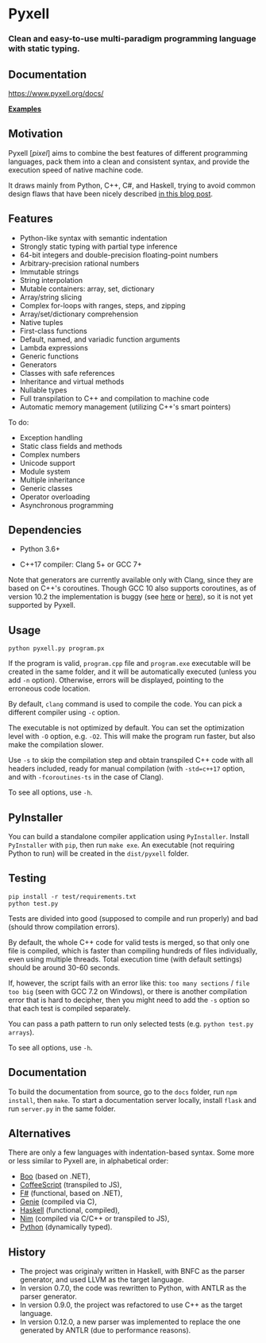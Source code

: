 Pyxell
======

### Clean and easy-to-use multi-paradigm programming language with static typing. ###


Documentation
-------------

https://www.pyxell.org/docs/

**[Examples](https://www.pyxell.org/docs/manual.html#examples)**


Motivation
----------

Pyxell [_pixel_] aims to combine the best features of different programming languages,
pack them into a clean and consistent syntax,
and provide the execution speed of native machine code.

It draws mainly from Python, C++, C#, and Haskell,
trying to avoid common design flaws that have been nicely described
[in this blog post](https://eev.ee/blog/2016/12/01/lets-stop-copying-c/).


Features
--------

* Python-like syntax with semantic indentation
* Strongly static typing with partial type inference
* 64-bit integers and double-precision floating-point numbers
* Arbitrary-precision rational numbers
* Immutable strings
* String interpolation
* Mutable containers: array, set, dictionary
* Array/string slicing
* Complex for-loops with ranges, steps, and zipping
* Array/set/dictionary comprehension
* Native tuples
* First-class functions
* Default, named, and variadic function arguments
* Lambda expressions
* Generic functions
* Generators
* Classes with safe references
* Inheritance and virtual methods
* Nullable types
* Full transpilation to C++ and compilation to machine code
* Automatic memory management (utilizing C++'s smart pointers)

To do:

* Exception handling
* Static class fields and methods
* Complex numbers
* Unicode support
* Module system
* Multiple inheritance
* Generic classes
* Operator overloading
* Asynchronous programming


Dependencies
------------

* Python 3.6+

* C++17 compiler: Clang 5+ or GCC 7+

Note that generators are currently available only with Clang, since they are based on C++'s coroutines.
Though GCC 10 also supports coroutines, as of version 10.2 the implementation is buggy
(see [here](https://gcc.gnu.org/bugzilla/show_bug.cgi?id=95591) or [here](https://gcc.gnu.org/bugzilla/show_bug.cgi?id=95823)),
so it is not yet supported by Pyxell.


Usage
-----

```
python pyxell.py program.px
```

If the program is valid, `program.cpp` file and `program.exe` executable will be created in the same folder,
and it will be automatically executed (unless you add `-n` option).
Otherwise, errors will be displayed, pointing to the erroneous code location.

By default, `clang` command is used to compile the code.
You can pick a different compiler using `-c` option.

The executable is not optimized by default.
You can set the optimization level with `-O` option, e.g. `-O2`.
This will make the program run faster, but also make the compilation slower.

Use `-s` to skip the compilation step and obtain transpiled C++ code with all headers included,
ready for manual compilation (with `-std=c++17` option, and with `-fcoroutines-ts` in the case of Clang).

To see all options, use `-h`.


PyInstaller
-----------

You can build a standalone compiler application using `PyInstaller`.
Install `PyInstaller` with `pip`, then run `make exe`.
An executable (not requiring Python to run) will be created in the `dist/pyxell` folder.


Testing
-------

```
pip install -r test/requirements.txt
python test.py
```

Tests are divided into good (supposed to compile and run properly) and bad (should throw compilation errors).

By default, the whole C++ code for valid tests is merged, so that only one file is compiled,
which is faster than compiling hundreds of files individually, even using multiple threads.
Total execution time (with default settings) should be around 30-60 seconds.

If, however, the script fails with an error like this: `too many sections` / `file too big`
(seen with GCC 7.2 on Windows), or there is another compilation error that is hard to decipher,
then you might need to add the `-s` option so that each test is compiled separately.

You can pass a path pattern to run only selected tests (e.g. `python test.py arrays`).

To see all options, use `-h`.


Documentation
-------------

To build the documentation from source, go to the `docs` folder, run `npm install`, then `make`.
To start a documentation server locally, install `flask` and run `server.py` in the same folder.


Alternatives
------------

There are only a few languages with indentation-based syntax.
Some more or less similar to Pyxell are, in alphabetical order:
* [Boo](https://boo-language.github.io/) (based on .NET),
* [CoffeeScript](https://coffeescript.org/) (transpiled to JS),
* [F#](https://fsharp.org/) (functional, based on .NET),
* [Genie](https://wiki.gnome.org/Projects/Genie) (compiled via C),
* [Haskell](https://www.haskell.org/) (functional, compiled),
* [Nim](https://nim-lang.org/) (compiled via C/C++ or transpiled to JS),
* [Python](https://www.python.org/) (dynamically typed).


History
-------

* The project was originaly written in Haskell, with BNFC as the parser generator, and used LLVM as the target language.
* In version 0.7.0, the code was rewritten to Python, with ANTLR as the parser generator.
* In version 0.9.0, the project was refactored to use C++ as the target language.
* In version 0.12.0, a new parser was implemented to replace the one generated by ANTLR (due to performance reasons).
